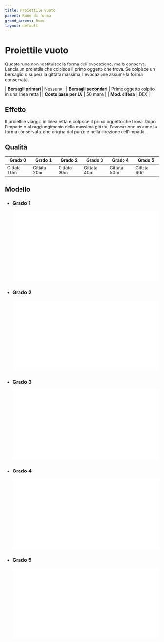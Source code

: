 ```yaml
---
title: Proiettile vuoto
parent: Rune di forma
grand_parent: Rune
layout: default
---
```


# **Proiettile vuoto**

Questa runa non sostituisce la forma dell'evocazione, ma la conserva.
Lancia un proiettile che colpisce il primo oggetto che trova. Se colpisce un bersaglio o supera la gittata massima, l'evocazione assume la forma conservata.

| **Bersagli primari**   | Nessuno                                   |
| **Bersagli secondari** | Primo oggetto colpito in una linea retta  |
| **Costo base per LV**  | 50 mana                                   |
| **Mod. difesa**        | DEX                                       |

## Effetto
Il proiettile viaggia in linea retta e colpisce il primo oggetto che trova. Dopo l'impatto o al raggiungimento della massima gittata, l'evocazione assume la forma conservata, che origina dal punto e nella direzione dell'impatto.

## Qualità

| Grado 0 | Grado 1 | Grado 2 | Grado 3 | Grado 4 | Grado 5 |
|---------|---------|---------|---------|---------|---------|
| Gittata 10m | Gittata 20m | Gittata 30m | Gittata 40m | Gittata 50m | Gittata 60m |

## Modello
- ### Grado 1<br>
  ![Grado 1](1.png "Grado 1")
- ### Grado 2<br>
  ![Grado 2](2.png "Grado 2")
- ### Grado 3<br>
  ![Grado 3](3.png "Grado 3")
- ### Grado 4<br>
  ![Grado 4](4.png "Grado 4")
- ### Grado 5<br>
  ![Grado 5](5.png "Grado 5")